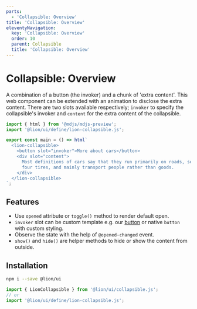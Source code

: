 ```yaml
---
parts:
  - 'Collapsible: Overview'
title: 'Collapsible: Overview'
eleventyNavigation:
  key: 'Collapsible: Overview'
  order: 10
  parent: Collapsible
  title: 'Collapsible: Overview'
---
```


# Collapsible: Overview

A combination of a button (the invoker) and a chunk of 'extra content'. This web component can be extended with an animation to disclose the extra content. There are two slots available respectively; `invoker` to specify the collapsible's invoker and `content` for the extra content of the collapsible.

```js script
import { html } from '@mdjs/mdjs-preview';
import '@lion/ui/define/lion-collapsible.js';
```

```js preview-story
export const main = () => html`
  <lion-collapsible>
    <button slot="invoker">More about cars</button>
    <div slot="content">
      Most definitions of cars say that they run primarily on roads, seat one to eight people, have
      four tires, and mainly transport people rather than goods.
    </div>
  </lion-collapsible>
`;
```

## Features

- Use `opened` attribute or `toggle()` method to render default open.
- `invoker` slot can be custom template e.g. our [button](../button/overview.md) or native `button` with custom styling.
- Observe the state with the help of `@opened-changed` event.
- `show()` and `hide()` are helper methods to hide or show the content from outside.

## Installation

```bash
npm i --save @lion/ui
```

```js
import { LionCollapsible } from '@lion/ui/collapsible.js';
// or
import '@lion/ui/define/lion-collapsible.js';
```
